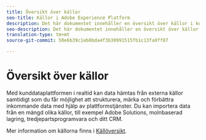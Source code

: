 ```yaml
---
title: Översikt över källor
seo-title: Källor i Adobe Experience Platform
description: Det här dokumentet innehåller en översikt över källor i kunddataplattformen i realtid
seo-description: Det här dokumentet innehåller en översikt över källor i kunddataplattformen i realtid
translation-type: tm+mt
source-git-commit: 50e6b39c1eb0bda4f3b30991515fb1c13fa9ff87

---
```



# Översikt över källor

Med kunddataplattformen i realtid kan data hämtas från externa källor samtidigt som du får möjlighet att strukturera, märka och förbättra inkommande data med hjälp av plattformstjänster. Du kan importera data från en mängd olika källor, till exempel Adobe Solutions, molnbaserad lagring, tredjepartsprogramvara och ditt CRM.

Mer information om källorna finns i [Källöversikt](../../source-connectors/home.md).
